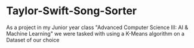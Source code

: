 # Taylor-Swift-Song-Sorter
As a project in my Junior year class "Advanced Computer Science III: AI &amp; Machine Learning" we were tasked with using a K-Means algorithm on a Dataset of our choice
